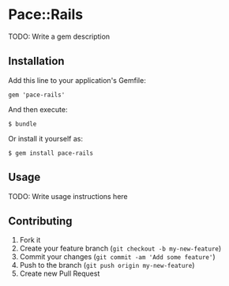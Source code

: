 # Pace::Rails

TODO: Write a gem description

## Installation

Add this line to your application's Gemfile:

    gem 'pace-rails'

And then execute:

    $ bundle

Or install it yourself as:

    $ gem install pace-rails

## Usage

TODO: Write usage instructions here

## Contributing

1. Fork it
2. Create your feature branch (`git checkout -b my-new-feature`)
3. Commit your changes (`git commit -am 'Add some feature'`)
4. Push to the branch (`git push origin my-new-feature`)
5. Create new Pull Request
